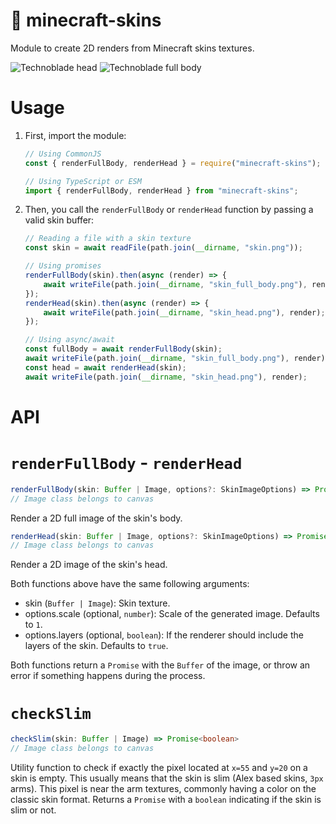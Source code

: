 # 🧍 minecraft-skins

Module to create 2D renders from Minecraft skins textures.

![Technoblade head](https://i.imgur.com/X6cEnpM.png)
![Technoblade full body](https://i.imgur.com/TiEcV5v.png)

# Usage

1. First, import the module:

    ```js
    // Using CommonJS
    const { renderFullBody, renderHead } = require("minecraft-skins");

    // Using TypeScript or ESM
    import { renderFullBody, renderHead } from "minecraft-skins";
    ```

2. Then, you call the `renderFullBody` or `renderHead` function by passing a valid skin buffer:

    ```ts
    // Reading a file with a skin texture
    const skin = await readFile(path.join(__dirname, "skin.png"));

    // Using promises
    renderFullBody(skin).then(async (render) => {
        await writeFile(path.join(__dirname, "skin_full_body.png"), render);
    });
    renderHead(skin).then(async (render) => {
        await writeFile(path.join(__dirname, "skin_head.png"), render);
    });

    // Using async/await
    const fullBody = await renderFullBody(skin);
    await writeFile(path.join(__dirname, "skin_full_body.png"), render);
    const head = await renderHead(skin);
    await writeFile(path.join(__dirname, "skin_head.png"), render);

    ```
# API

# `renderFullBody` - `renderHead`

```ts
renderFullBody(skin: Buffer | Image, options?: SkinImageOptions) => Promise<Buffer>
// Image class belongs to canvas
```
Render a 2D full image of the skin's body.

```ts
renderHead(skin: Buffer | Image, options?: SkinImageOptions) => Promise<Buffer>
// Image class belongs to canvas
```
Render a 2D image of the skin's head. 

Both functions above have the same following arguments:

- skin (`Buffer | Image`): Skin texture.
- options.scale (optional, `number`): Scale of the generated image. Defaults to `1`.
- options.layers (optional, `boolean`): If the renderer should include the layers of the skin. Defaults to `true`.

Both functions return a `Promise` with the `Buffer` of the image, or throw an error if something happens during the process.

# `checkSlim`
```ts
checkSlim(skin: Buffer | Image) => Promise<boolean>
// Image class belongs to canvas
```
Utility function to check if exactly the pixel located at `x=55` and `y=20` on a skin is empty. This usually means that the skin is slim (Alex based skins, `3px` arms). This pixel is near the arm textures, commonly having a color on the classic skin format. Returns a `Promise` with a `boolean` indicating if the skin is slim or not.